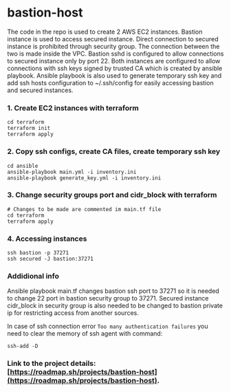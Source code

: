 # bastion-host

The code in the repo is used to create 2 AWS EC2 instances.
Bastion instance is used to access secured instance.
Direct connection to secured instance is prohibited through security group.
The connection between the two is made inside the VPC.
Bastion sshd is configured to allow connections to secured instance only by port 22.
Both instances are configured to allow connections with ssh keys
signed by trusted CA which is created by ansible playbook.
Ansible playbook is also used to generate temporary ssh key
and add ssh hosts configuration to ~/.ssh/config for easily
accessing bastion and secured instances.

### 1. Create EC2 instances with terraform
  ```
  cd terraform
  terraform init
  terraform apply
  ```

### 2. Copy ssh configs, create CA files, create temporary ssh key
  ```
  cd ansible
  ansible-playbook main.yml -i inventory.ini
  ansible-playbook generate_key.yml -i inventory.ini
  ```

### 3. Change security groups port and cidr_block with terraform
  ```
  # Changes to be made are commented im main.tf file
  cd terraform
  terraform apply
  ```

### 4. Accessing instances
  ```
  ssh bastion -p 37271
  ssh secured -J bastion:37271
  ```

### Addidional info

  Ansible playbook main.tf changes bastion ssh port to 37271 so it is needed
  to change 22 port in bastion security group to 37271.
  Secured instance cidr_block in security group is also needed to be changed
  to bastion private ip for restricting access from another sources.

  In case of ssh connection error ```Too many authentication failures```
  you need to clear the memory of ssh agent with command:

   ```ssh-add -D```

### Link to the project details: [https://roadmap.sh/projects/bastion-host](https://roadmap.sh/projects/bastion-host).